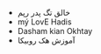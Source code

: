 - خالق تگ پدر رپم
- mý LovE Hadis
- Dasham kian Okhtay 
- آموزش هک روبیکا
<!---
pedar-rap/pedar-rap is a ✨ special ✨ repository because its `README.md` (this file) appears on your GitHub profile.
You can click the Preview link to take a look at your changes.
--->
